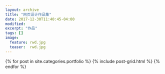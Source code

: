 ```yaml
---
layout: archive
title: "网页设计作品集"
date: 2017-12-30T11:40:45-04:00
modified:
excerpt: "作品"
tags: []
image: 
  feature: rwd.jpg
  teaser:  rwd.jpg
---
```



<div class="tiles">
{% for post in site.categories.portfolio %}
  {% include post-grid.html %}
{% endfor %}
</div><!-- /.tiles 把所有categories 有portfolio的列出來-->
